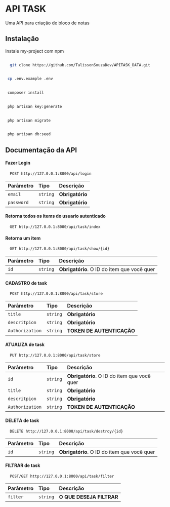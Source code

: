 # API TASK

Uma API para criação de bloco de notas


## Instalação

Instale my-project com npm

```bash
  
  git clone https://github.com/TalissonSouzaDev/APITASK_DATA.git
```
```bash
  
 cp .env.example .env
```

```bash
  
 composer install
```

```bash
  
 php artisan key:generate
```

```bash
  
 php artisan migrate
```

```bash
  
 php artisan db:seed
```

## Documentação da API

#### Fazer Login

```http
  POST http://127.0.0.1:8000/api/login
```

| Parâmetro   | Tipo       | Descrição                           |
| :---------- | :--------- | :---------------------------------- |
| `email` | `string` | **Obrigatório** |
| `password` | `string` | **Obrigatório** |



#### Retorna todos os items do usuario autenticado

```http
  GET http://127.0.0.1:8000/api/task/index
```

#### Retorna um item

```http
  GET http://127.0.0.1:8000/api/task/show/{id}
```

| Parâmetro   | Tipo       | Descrição                                   |
| :---------- | :--------- | :------------------------------------------ |
| `id`      | `string` | **Obrigatório**. O ID do item que você quer |

#### CADASTRO de task

```http
  POST http://127.0.0.1:8000/api/task/store
```

| Parâmetro   | Tipo       | Descrição                                   |
| :---------- | :--------- | :------------------------------------------ |
| `title`      | `string` | **Obrigatório** |
| `descritpion`      | `string` | **Obrigatório** |
| `Authorization`      | `string` | **TOKEN DE AUTENTICAÇÃO** |


#### ATUALIZA de task

```http
  PUT http://127.0.0.1:8000/api/task/store
```

| Parâmetro   | Tipo       | Descrição                                   |
| :---------- | :--------- | :------------------------------------------ |
| `id`      | `string` | **Obrigatório**. O ID do item que você quer |
| `title`      | `string` | **Obrigatório** |
| `descritpion`      | `string` | **Obrigatório** |
| `Authorization`      | `string` | **TOKEN DE AUTENTICAÇÃO** |

#### DELETA de task
```http
  DELETE http://127.0.0.1:8000/api/task/destroy/{id}
```

| Parâmetro   | Tipo       | Descrição                                   |
| :---------- | :--------- | :------------------------------------------ |
| `id`      | `string` | **Obrigatório**. O ID do item que você quer |

#### FILTRAR de task
```http
  POST/GET http://127.0.0.1:8000/api/task/filter
```

| Parâmetro   | Tipo       | Descrição                                   |
| :---------- | :--------- | :------------------------------------------ |
| `filter`      | `string` | **O QUE DESEJA FILTRAR** |
